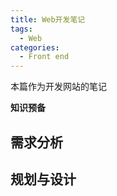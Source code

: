 ```yaml
---
title: Web开发笔记
tags:
  - Web
categories:
  - Front end
---
```


本篇作为开发网站的笔记



**知识预备**

## 需求分析

## 规划与设计
